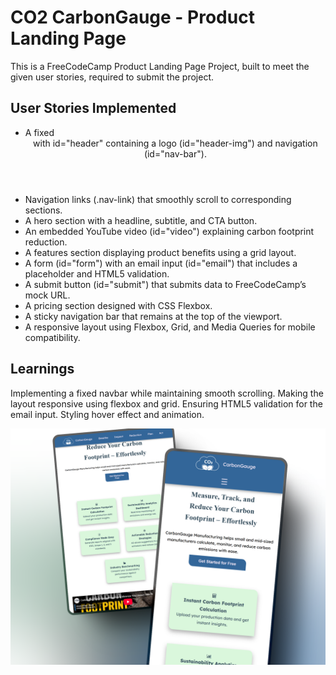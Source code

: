 # CO2 CarbonGauge - Product Landing Page

This is a FreeCodeCamp Product Landing Page Project, built to meet the given user stories, required to submit the project.
## User Stories Implemented 

* A fixed <header> with id="header" containing a logo (id="header-img") and navigation (id="nav-bar").
* Navigation links (.nav-link) that smoothly scroll to corresponding sections.
* A hero section with a headline, subtitle, and CTA button.
* An embedded YouTube video (id="video") explaining carbon footprint reduction.
* A features section displaying product benefits using a grid layout.
* A form (id="form") with an email input (id="email") that includes a placeholder and HTML5 validation.
* A submit button (id="submit") that submits data to FreeCodeCamp’s mock URL.
* A pricing section designed with CSS Flexbox.
* A sticky navigation bar that remains at the top of the viewport.
* A responsive layout using Flexbox, Grid, and Media Queries for mobile compatibility.

## Learnings
Implementing a fixed navbar while maintaining smooth scrolling.
Making the layout responsive using flexbox and grid.
Ensuring HTML5 validation for the email input.
Styling hover effect and animation.

![Screenshot of the project](./mockup.png)